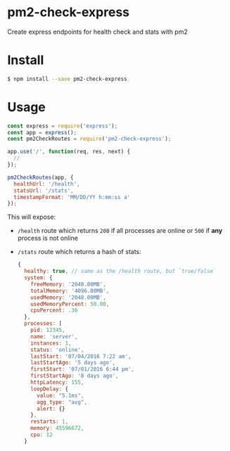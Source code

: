 # pm2-check-express
Create express endpoints for health check and stats with pm2

# Install

```sh
$ npm install --save pm2-check-express
```

# Usage

```js
const express = require('express');
const app = express();
const pm2CheckRoutes = require('pm2-check-express');

app.use('/', function(req, res, next) {
  //
});

pm2CheckRoutes(app, {
  healthUrl: '/health',
  statsUrl: '/stats',
  timestampFormat: 'MM/DD/YY h:mm:ss a'
});

```

This will expose:

- `/health` route which returns `200` if all processes are online or `500` if **any** process is not online
- `/stats` route which returns a hash of stats:
  
  ```js
  {
    healthy: true, // same as the /health route, but `true/false`
    system: {
      freeMemory: '2048.00MB',
      totalMemory: '4096.00MB',
      usedMemory: '2048.00MB',
      usedMemoryPercent: 50.00,
      cpuPercent: .36
    },
    processes: [
      pid: 12345,
      name: 'server',
      instances: 1,
      status: 'online',
      lastStart: '07/04/2016 7:22 am',
      lastStartAgo: '5 days ago',
      firstStart: '07/01/2016 6:44 pm',
      firstStartAgo: '8 days ago',
      httpLatency: 155,
      loopDelay: {
        value: "5.1ms",
        agg_type: "avg",
        alert: {}
      },
      restarts: 1,
      memory: 45596672,
      cpu: 12
    }
